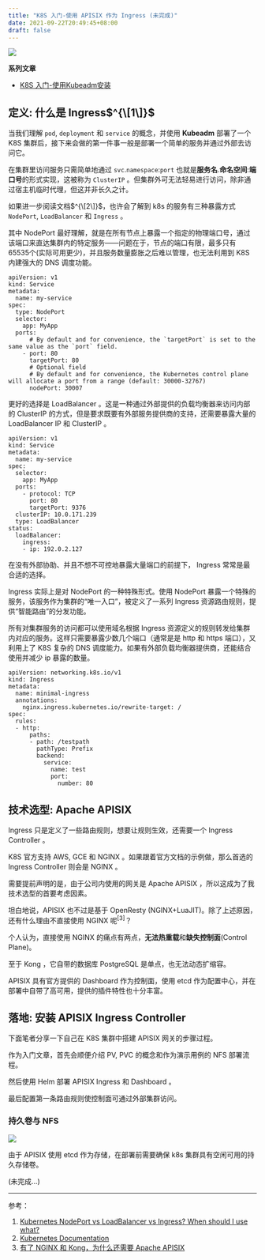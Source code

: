 ```yaml
---
title: "K8S 入门-使用 APISIX 作为 Ingress (未完成)"
date: 2021-09-22T20:49:45+08:00
draft: false
---
```

![](/images/ingress.png)

**系列文章**

* [K8S 入门-使用Kubeadm安装](/2021/04/03/k8s-install-with-kubeadm/)

## 定义: 什么是 Ingress$^{\[1\]}$
当我们理解 `pod`, `deployment` 和 `service` 的概念，并使用 **Kubeadm** 部署了一个 K8S 集群后，接下来会做的第一件事一般是部署一个简单的服务并通过外部去访问它。

在集群里访问服务只需简单地通过 `svc`.`namespace`:`port` 也就是**服务名**.**命名空间**:**端口号**的形式实现，这被称为 `ClusterIP` 。但集群外可无法轻易进行访问，除非通过宿主机临时代理，但这并非长久之计。

如果进一步阅读文档$^{\[2\]}$，也许会了解到 k8s 的服务有三种暴露方式`NodePort`, `LoadBalancer` 和 `Ingress` 。

其中 NodePort 最好理解，就是在所有节点上暴露一个指定的物理端口号，通过该端口来直达集群内的特定服务——问题在于，节点的端口有限，最多只有65535个(实际可用更少)，并且服务数量膨胀之后难以管理，也无法利用到 K8S 内建强大的 DNS 调度功能。
```
apiVersion: v1
kind: Service
metadata:
  name: my-service
spec:
  type: NodePort
  selector:
    app: MyApp
  ports:
      # By default and for convenience, the `targetPort` is set to the same value as the `port` field.
    - port: 80
      targetPort: 80
      # Optional field
      # By default and for convenience, the Kubernetes control plane will allocate a port from a range (default: 30000-32767)
      nodePort: 30007
```

更好的选择是 LoadBalancer 。这是一种通过外部提供的负载均衡器来访问内部的 ClusterIP 的方式，但是要求既要有外部服务提供商的支持，还需要暴露大量的 LoadBalancer IP 和 ClusterIP 。

```
apiVersion: v1
kind: Service
metadata:
  name: my-service
spec:
  selector:
    app: MyApp
  ports:
    - protocol: TCP
      port: 80
      targetPort: 9376
  clusterIP: 10.0.171.239
  type: LoadBalancer
status:
  loadBalancer:
    ingress:
    - ip: 192.0.2.127
```

在没有外部协助、并且不想不可控地暴露大量端口的前提下， Ingress 常常是最合适的选择。

Ingress 实际上是对 NodePort 的一种特殊形式。使用 NodePort 暴露一个特殊的服务，该服务作为集群的“唯一入口”，被定义了一系列 Ingress 资源路由规则，提供“智能路由”的分发功能。

所有对集群服务的访问都可以使用域名根据 Ingress 资源定义的规则转发给集群内对应的服务。这样只需要暴露少数几个端口（通常是是 http 和 https 端口），又利用上了 K8S 复杂的 DNS 调度能力。如果有外部负载均衡器提供商，还能结合使用并减少 ip 暴露的数量。
```
apiVersion: networking.k8s.io/v1
kind: Ingress
metadata:
  name: minimal-ingress
  annotations:
    nginx.ingress.kubernetes.io/rewrite-target: /
spec:
  rules:
  - http:
      paths:
      - path: /testpath
        pathType: Prefix
        backend:
          service:
            name: test
            port:
              number: 80
```

## 技术选型: Apache APISIX
Ingress 只是定义了一些路由规则，想要让规则生效，还需要一个 Ingress Controller 。

K8S 官方支持 AWS, GCE 和 NGINX 。如果跟着官方文档的示例做，那么首选的 Ingress Controller 则会是 NGINX 。

需要提前声明的是，由于公司内使用的网关是 Apache APISIX ，所以这成为了我技术选型的首要考虑因素。

坦白地说，APISIX 也不过是基于 OpenResty (NGINX+LuaJIT)。除了上述原因，还有什么理由不直接使用 NGINX 呢$^{[3]}$？

个人认为，直接使用 NGINX 的痛点有两点，**无法热重载**和**缺失控制面**(Control Plane)。

至于 Kong ，它自带的数据库 PostgreSQL 是单点，也无法动态扩缩容。

APISIX 具有官方提供的 Dashboard 作为控制面，使用 etcd 作为配置中心，并在部署中自带了高可用，提供的插件特性也十分丰富。

## 落地: 安装 APISIX Ingress Controller
下面笔者分享一下自己在 K8S 集群中搭建 APISIX 网关的步骤过程。

作为入门文章，首先会顺便介绍 PV, PVC 的概念和作为演示用例的 NFS 部署流程。

然后使用 Helm 部署 APISIX Ingress 和 Dashboard 。

最后配置第一条路由规则使控制面可通过外部集群访问。
### 持久卷与 NFS
![](/images/persistent-volume.jpeg)

由于 APISIX 使用 etcd 作为存储，在部署前需要确保 k8s 集群具有空闲可用的持久存储卷。

(未完成...)

---
参考：
1. [Kubernetes NodePort vs LoadBalancer vs Ingress? When should I use what?](https://medium.com/google-cloud/kubernetes-nodeport-vs-loadbalancer-vs-ingress-when-should-i-use-what-922f010849e0)
2. [Kubernetes Documentation](https://kubernetes.io/docs/home/)
3. [有了 NGINX 和 Kong，为什么还需要 Apache APISIX](https://segmentfault.com/a/1190000040412320)
